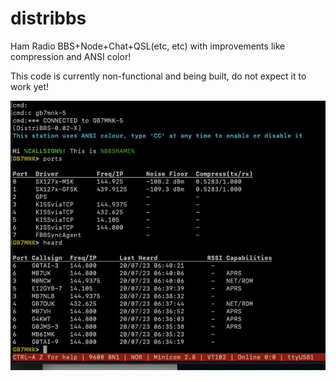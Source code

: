 # distribbs
Ham Radio BBS+Node+Chat+QSL(etc, etc) with improvements like compression and ANSI color!

This code is currently non-functional and being built, do not expect it to work yet!

![Picture of running node](./doc/example.png)

